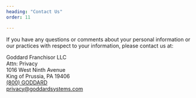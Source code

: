 ```yaml
---
heading: "Contact Us"
order: 11

---
```


If you have any questions or comments about your personal information or our practices with respect to your information, please contact us at:

Goddard Franchisor LLC  
Attn: Privacy  
1016 West Ninth Avenue  
King of Prussia, PA 19406  
[(800) GODDARD](tel:1800GODDARD)  
[privacy@goddardsystems.com](mailto:privacy@goddardsystems.com)